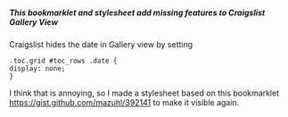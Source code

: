 ##### This bookmarklet and stylesheet add missing features to Craigslist Gallery View

Craigslist hides the date in Gallery view by setting

    .toc.grid #toc_rows .date {
    display: none;
    }
I think that is annoying, so I made a stylesheet based on this bookmarklet https://gist.github.com/mazuhl/392141 to make it visible again.
